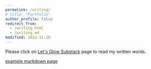 ```yaml
---
permalink: /writing/
# title: "Portfolio"
author_profile: false
redirect_from: 
  - /writing.html
  - /writing.md
modified: 2022-11-20
---
```

Please click on [Let's Glow Substack](https://letsglow.substack.com/) page to read my written words.

[example markdown page](example1.md)




